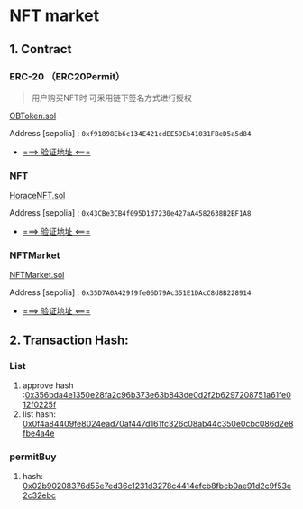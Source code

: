 # NFT market 

## 1. Contract

### ERC-20 （ERC20Permit）
 > 用户购买NFT时 可采用链下签名方式进行授权

[OBToken.sol](contracts/OBToken.sol)

Address [sepolia]
: `0xf91898Eb6c134E421cdEE59Eb41031FBeD5a5d84`

- [===> 验证地址 <===](https://sepolia.etherscan.io/address/0xf91898Eb6c134E421cdEE59Eb41031FBeD5a5d84#code)

### NFT

[HoraceNFT.sol](contracts/HoraceNFT.sol)

Address [sepolia]
: `0x43CBe3CB4f095D1d7230e427aA4582638B2BF1A8`

- [===> 验证地址 <===](https://sepolia.etherscan.io/address/0x43CBe3CB4f095D1d7230e427aA4582638B2BF1A8#code)

### NFTMarket

[NFTMarket.sol](contracts/NFTMarket.sol)

Address [sepolia]
: `0x35D7A0A429f9fe06D79Ac351E1DAcC8d8B228914`

- [===> 验证地址 <===](https://sepolia.etherscan.io/address/0x35D7A0A429f9fe06D79Ac351E1DAcC8d8B228914#code)


## 2. Transaction Hash:

### List

1. approve hash  :[0x356bda4e1350e28fa2c96b373e63b843de0d2f2b6297208751a61fe012f0225f](https://sepolia.etherscan.io/tx/0x356bda4e1350e28fa2c96b373e63b843de0d2f2b6297208751a61fe012f0225f)
2. list hash: [0x0f4a84409fe8024ead70af447d161fc326c08ab44c350e0cbc086d2e8fbe4a4e](https://sepolia.etherscan.io/tx/0x0f4a84409fe8024ead70af447d161fc326c08ab44c350e0cbc086d2e8fbe4a4e)

### permitBuy
1. hash: [0x02b90208376d55e7ed36c1231d3278c4414efcb8fbcb0ae91d2c9f53e2c32ebc](https://sepolia.etherscan.io/tx/0x02b90208376d55e7ed36c1231d3278c4414efcb8fbcb0ae91d2c9f53e2c32ebc)
